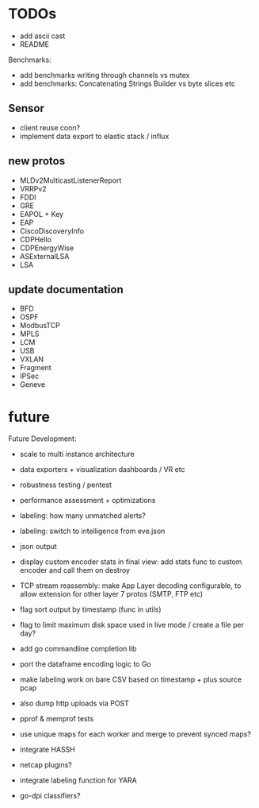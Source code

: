 # TODOs

- add ascii cast
- README

Benchmarks:
- add benchmarks writing through channels vs mutex
- add benchmarks: Concatenating Strings Builder vs byte slices etc

## Sensor

- client reuse conn?
- implement data export to elastic stack / influx 

## new protos

- MLDv2MulticastListenerReport
- VRRPv2
- FDDI
- GRE
- EAPOL + Key
- EAP
- CiscoDiscoveryInfo
- CDPHello
- CDPEnergyWise
- ASExternalLSA
- LSA

## update documentation

- BFD
- OSPF
- ModbusTCP
- MPLS
- LCM
- USB
- VXLAN
- Fragment
- IPSec
- Geneve

# future

Future Development:
- scale to multi instance architecture
- data exporters + visualization dashboards / VR etc
- robustness testing / pentest
- performance assessment + optimizations

- labeling: how many unmatched alerts?
- labeling: switch to intelligence from eve.json

- json output
- display custom encoder stats in final view: add stats func to custom encoder and call them on destroy
- TCP stream reassembly: make App Layer decoding configurable, to allow extension for other layer 7 protos (SMTP, FTP etc)
- flag sort output by timestamp (func in utils)
- flag to limit maximum disk space used in live mode / create a file per day?
- add go commandline completion lib
- port the dataframe encoding logic to Go
- make labeling work on bare CSV based on timestamp + plus source pcap
- also dump http uploads via POST
- pprof & memprof tests
- use unique maps for each worker and merge to prevent synced maps?
- integrate HASSH
- netcap plugins?
- integrate labeling function for YARA
- go-dpi classifiers?
